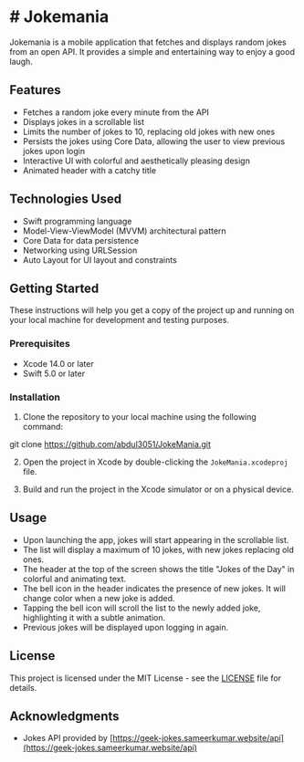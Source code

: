 # # Jokemania

Jokemania is a mobile application that fetches and displays random jokes from an open API. It provides a simple and entertaining way to enjoy a good laugh.

## Features

- Fetches a random joke every minute from the API
- Displays jokes in a scrollable list
- Limits the number of jokes to 10, replacing old jokes with new ones
- Persists the jokes using Core Data, allowing the user to view previous jokes upon login
- Interactive UI with colorful and aesthetically pleasing design
- Animated header with a catchy title

## Technologies Used

- Swift programming language
- Model-View-ViewModel (MVVM) architectural pattern
- Core Data for data persistence
- Networking using URLSession
- Auto Layout for UI layout and constraints

## Getting Started

These instructions will help you get a copy of the project up and running on your local machine for development and testing purposes.

### Prerequisites

- Xcode 14.0 or later
- Swift 5.0 or later

### Installation

1. Clone the repository to your local machine using the following command:

git clone https://github.com/abdul3051/JokeMania.git


2. Open the project in Xcode by double-clicking the `JokeMania.xcodeproj` file.

3. Build and run the project in the Xcode simulator or on a physical device.

## Usage

- Upon launching the app, jokes will start appearing in the scrollable list.
- The list will display a maximum of 10 jokes, with new jokes replacing old ones.
- The header at the top of the screen shows the title "Jokes of the Day" in colorful and animating text.
- The bell icon in the header indicates the presence of new jokes. It will change color when a new joke is added.
- Tapping the bell icon will scroll the list to the newly added joke, highlighting it with a subtle animation.
- Previous jokes will be displayed upon logging in again.

## License

This project is licensed under the MIT License - see the [LICENSE](LICENSE) file for details.

## Acknowledgments

- Jokes API provided by [https://geek-jokes.sameerkumar.website/api](https://geek-jokes.sameerkumar.website/api)
